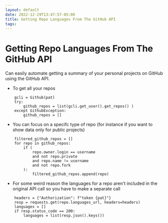 ```yaml
---
layout: default
date: 2022-12-29T13:47:57-05:00
title: Getting Repo Languages From The GitHub API
tags: 
---
```


# Getting Repo Languages From The GitHub API

Can easily automate getting a summary of your personal projects on GitHub using the GitHub API.

- To get all your repos
```
    gcli = Github(pat)
    try:
        github_repos = list(gcli.get_user().get_repos() )
    except GithubException:
        github_repos = []
```
- You can focus on a specifc type of repo (for instance if you want to show data only for public projects)
```
    filtered_github_repos = []
    for repo in github_repos:
        if (
            repo.owner.login == username
            and not repo.private
            and repo.name != username
            and not repo.fork
        ):
            filtered_github_repos.append(repo)
```
- For some weird reason the languages for a repo aren't included in the original API call so you have to make a separate call
```
    headers = {"Authorization": f"token {pat}"}
    resp = requests.get(repo.languages_url, headers=headers)
    languages = []
    if resp.status_code == 200:
        languages = list(resp.json().keys())
```